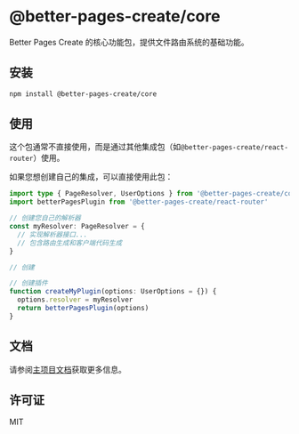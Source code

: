 # @better-pages-create/core

Better Pages Create 的核心功能包，提供文件路由系统的基础功能。

## 安装

```bash
npm install @better-pages-create/core
```

## 使用

这个包通常不直接使用，而是通过其他集成包（如`@better-pages-create/react-router`）使用。

如果您想创建自己的集成，可以直接使用此包：

```ts
import type { PageResolver, UserOptions } from '@better-pages-create/core'
import betterPagesPlugin from '@better-pages-create/react-router'

// 创建您自己的解析器
const myResolver: PageResolver = {
  // 实现解析器接口...
  // 包含路由生成和客户端代码生成
}

// 创建

// 创建插件
function createMyPlugin(options: UserOptions = {}) {
  options.resolver = myResolver
  return betterPagesPlugin(options)
}
```

## 文档

请参阅[主项目文档](https://github.com/chen-ziwen/better-pages-create/blob/main/README.md)获取更多信息。

## 许可证

MIT
